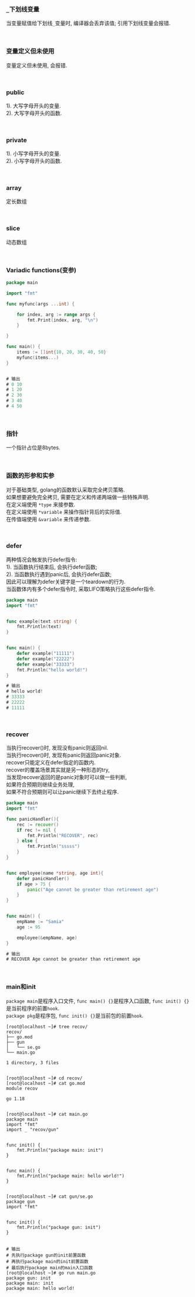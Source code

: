 
### `_`下划线变量  
当变量赋值给下划线`_`变量时, 编译器会丢弃该值; 引用下划线变量会报错.  


&nbsp;  
### 变量定义但未使用  
变量定义但未使用, 会报错.   


&nbsp;  
### public  
1). 大写字母开头的变量.  
2). 大写字母开头的函数.  


&nbsp;  
### private  
1). 小写字母开头的变量.  
2). 小写字母开头的函数.  


&nbsp;  
### array  
定长数组


&nbsp;  
### slice  
动态数组


&nbsp;  
### Variadic functions(变参)  
```go
package main

import "fmt"

func myfunc(args ...int) {

	for index, arg := range args {
		fmt.Print(index, arg, "\n")
	}

}

func main() {
	items := []int{10, 20, 30, 40, 50}
	myfunc(items...)
}


# 输出
# 0 10
# 1 20
# 2 30
# 3 40
# 4 50
```


&nbsp;  
### 指针   
一个指针占位是8bytes.


&nbsp;  
### 函数的形参和实参     
对于基础类型, golang的函数默认采取完全拷贝策略.    
如果想要避免完全拷贝, 需要在定义和传递两端做一些特殊声明.    
在定义端使用 `*type` 来接参数.    
在定义端使用 `*variable` 来操作指针背后的实际值.  
在传值端使用 `&variable` 来传递参数.    



&nbsp;  
### defer  
两种情况会触发执行defer指令:  
1). 当函数执行结束后, 会执行defer函数;  
2). 当函数执行遇到panic后, 会执行defer函数;   
因此可以理解为defer关键字是一个teardown的行为.  
当函数体内有多个defer指令时, 采取LIFO策略执行这些defer指令.  
```go
package main
import "fmt"


func example(text string) {
    fmt.Println(text)
}


func main() {
    defer example("11111")
    defer example("22222")
    defer example("33333")
    fmt.Println("hello world!")
}

# 输出
# hello world!
# 33333
# 22222
# 11111
```


&nbsp;  
### recover  
当执行recover()时, 发现没有panic则返回nil.  
当执行recover()时, 发现有panic则返回panic对象.  
recover只能定义在defer指定的函数内.  
recover的覆盖场景其实就是另一种形态的try,  
当发现recover返回的是panic对象时可以做一些判断,   
如果符合预期则继续业务处理,   
如果不符合预期则可以让panic继续下去终止程序.  
```go
package main
import "fmt"

func panicHandler(){
    rec := recover()
    if rec != nil {
        fmt.Println("RECOVER", rec)
    } else {
        fmt.Println("sssss")
    }
}


func employee(name *string, age int){
    defer panicHandler()
    if age > 75 {
        panic("Age cannot be greater than retirement age")
    }
}


func main() {
    empName := "Samia"
    age := 95

    employee(&empName, age)
}

# 输出
# RECOVER Age cannot be greater than retirement age
```


&nbsp;  
### main和init
`package main`是程序入口文件, `func main() {}`是程序入口函数, `func init() {}`是当前程序的前置`hook`.      
`package pkg`是程序包, `func init() {}`是当前包的前置`hook`.  
```shell
[root@localhost ~]# tree recov/
recov/
├── go.mod
├── gun
│   └── se.go
└── main.go

1 directory, 3 files


[root@localhost ~]# cd recov/ 
[root@localhost ~]# cat go.mod 
module recov

go 1.18


[root@localhost ~]# cat main.go 
package main
import "fmt"
import _ "recov/gun"


func init() {
    fmt.Println("package main: init")
}


func main() {
    fmt.Println("package main: hello world!")
}


[root@localhost ~]# cat gun/se.go 
package gun
import "fmt"


func init() {
    fmt.Println("package gun: init")
}


# 输出
# 先执行package gun的init前置函数
# 再执行package main的init前置函数
# 最后执行package main的main入口函数
[root@localhost ~]# go run main.go 
package gun: init
package main: init
package main: hello world!

```